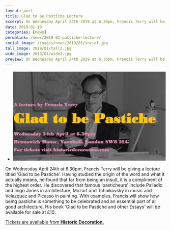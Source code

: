 ```yaml
---
layout: post
title: Glad to be Pastiche Lecture
excerpt: On Wednesday April 24th 2019 at 6.30pm, Francis Terry will be giving a lecture titled 'Glad to be Pastiche' at Brunswick House in Vauxhall, London.
date: 2019-01-10
categories: [news]
permalink: /news/2019-01-pastiche-lecture/
social_image: /images/news/2019/01/social.jpg
tall_image: 2019/01/tall2.jpg
wide_image: 2019/01/wide2.jpg
preview: On Wednesday April 24th 2019 at 6.30pm, Francis Terry will be giving a lecture titled 'Glad to be Pastiche' at Brunswick House in Vauxhall, London.
---
```

<ul class="list">
	<li class="full">
		<a class="fancybox" rel="group" href="/images/news/2019/01/01.jpg" rel="nofollow" traget="_blank">
			<img src="/images/news/2019/01/thumbs/01.jpg" alt="{{ post.title }}">
		</a>
	</li>
</ul>

<p>
	On Wednesday April 24th at 6.30pm, Francis Terry will be giving a lecture titled ‘Glad to be Pastiche’. Having studied the origin of the word and what it actually means, he found that far from being an insult, it is a compliment of the highest order. He discovered that famous ‘pasticheurs’ include Palladio and Inigo Jones in architecture, Mozart and Tchaikovsky in music and Velazquez and Picasso in painting. With examples, Francis will show how being pastiche is something to be celebrated and an essential part of all good architecture. His book ‘Glad to be Pastiche and other Essays’ will be available for sale at £10.
</p><p>
	<a href="https://historicdecoration.com/book-a-salon-wednesday-talk/" alt="Tickets are available here from Historic Decoration" rel="nofollow" target="_blank">Tickets are available from <strong>Historic Decoration.</strong></a>
</p>
